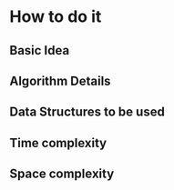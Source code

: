 # How to do it

## Basic Idea

## Algorithm Details

## Data Structures to be used

## Time complexity

## Space complexity